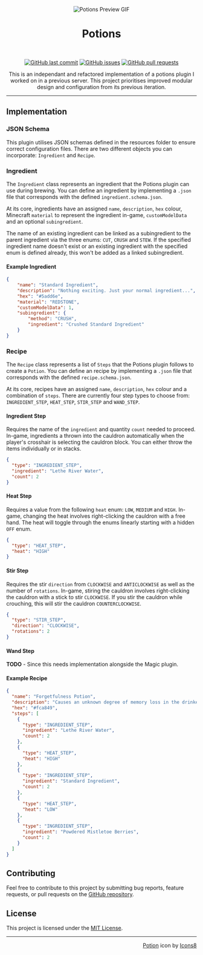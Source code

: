 <p align="center">
  <img src="assets/preview.gif" alt="Potions Preview GIF">
</p>
<h1 align="center">
  Potions
</h1>
<br>
<p align="center">
  <a href="https://github.com/hello-andrew-yan/paper-potions/commits/master">
    <img alt="GitHub last commit" src="https://img.shields.io/github/last-commit/hello-andrew-yan/paper-potions?style=flat-square""></a>
  <a href="https://github.com/hello-andrew-yan/paper-potions/issues">
    <img alt="GitHub issues" src="https://img.shields.io/github/issues-raw/hello-andrew-yan/paper-potions?style=flat-square""></a>
  <a href="https://github.com/hello-andrew-yan/paper-potions/pulls">
    <img alt="GitHub pull requests" src="https://img.shields.io/github/issues-pr-raw/hello-andrew-yan/paper-potions?style=flat-square""></a>
</p>
<p align="center">
 This is an independant and refactored implementation of a potions plugin I worked on in a previous server. This project prioritises improved modular design and configuration from its previous iteration.
</p>

---

## Implementation
### JSON Schema
This plugin utilises JSON schemas defined in the resources folder to ensure correct configuration files. There are two different objects you can incorporate: `Ingredient` and `Recipe`.

### Ingredient
The `Ingredient` class represents an ingredient that the Potions plugin can use during brewing. You can define an ingredient by implementing a `.json` file that corresponds with the defined `ingredient.schema.json`.

At its core, ingredients have an assigned `name`, `description`, `hex` colour, Minecraft `material` to represent the ingredient in-game, `customModelData` and an optional `subingredient`.

The name of an existing ingredient can be linked as a subingredient to the parent ingredient via the three enums: `CUT`, `CRUSH` and `STEW`. If the specified ingredient name doesn't exist or an existing ingredient with the specified enum is defined already, this won't be added as a linked subingredient.

#### Example Ingredient
```json
{
    "name": "Standard Ingredient",
    "description": "Nothing exciting. Just your normal ingredient...",
    "hex": "#5add6e",
    "material": "REDSTONE",
    "customModelData": 1,
    "subingredient": {
        "method": "CRUSH",
        "ingredient": "Crushed Standard Ingredient"
    }
}
```

### Recipe
The `Recipe` class represents a list of `Steps` that the Potions plugin follows to create a `Potion`. You can define an recipe by implementing a `.json` file that corresponds with the defined `recipe.schema.json`.

At its core, recipes have an assigned `name`, `description`, `hex` colour and a combination of `steps`. There are currently four step types to choose from: `INGREDIENT_STEP`, `HEAT_STEP`, `STIR_STEP` and `WAND_STEP`.

#### Ingredient Step
Requires the name of the `ingredient` and quantity `count` needed to proceed. In-game, ingredients a thrown into the cauldron automatically when the player's crosshair is selecting the cauldron block. You can either throw the items individually or in stacks.
```json
{
  "type": "INGREDIENT_STEP",
  "ingredient": "Lethe River Water",
  "count": 2
}
```
#### Heat Step
Requires a value from the following `heat` enum: `LOW`, `MEDIUM` and `HIGH`. In-game, changing the heat involves right-clicking the cauldron with a free hand. The heat will toggle through the enums linearly starting with a hidden `OFF` enum. 
```json
{
  "type": "HEAT_STEP",
  "heat": "HIGH"
}
```
#### Stir Step
Requires the stir `direction` from `CLOCKWISE` and `ANTICLOCKWISE` as well as the number of `rotations`. In-game, stiring the cauldron involves right-clicking the cauldron with a stick to stir `CLOCKWISE`. If you stir the cauldron while crouching, this will stir the cauldron `COUNTERCLOCKWISE`.
```json
{
  "type": "STIR_STEP",
  "direction": "CLOCKWISE",
  "rotations": 2
}
```

#### Wand Step
**TODO** - Since this needs implementation alongside the Magic plugin.


#### Example Recipe
```json
{
  "name": "Forgetfulness Potion",
  "description": "Causes an unknown degree of memory loss in the drinker. The recipe for this potion can be found in Magical Drafts and Potions.",
  "hex": "#fca849",
  "steps": [
    {
      "type": "INGREDIENT_STEP",
      "ingredient": "Lethe River Water",
      "count": 2
    },
    {
      "type": "HEAT_STEP",
      "heat": "HIGH"
    },
    {
      "type": "INGREDIENT_STEP",
      "ingredient": "Standard Ingredient",
      "count": 2
    },
    {
      "type": "HEAT_STEP",
      "heat": "LOW"
    },
    {
      "type": "INGREDIENT_STEP",
      "ingredient": "Powdered Mistletoe Berries",
      "count": 2
    }
  ]
}
```

## Contributing
Feel free to contribute to this project by submitting bug reports, feature requests, or pull requests on the [GitHub repository](https://github.com/hello-andrew-yan/paper-potions).

## License
This project is licensed under the [MIT License](LICENSE).

---

<p align="right"><a target="_blank" href="https://icons8.com/icon/auVXOEbHs0KH/potion">Potion</a> icon by <a target="_blank" href="https://icons8.com">Icons8</a></p>
